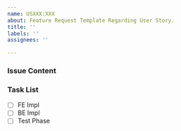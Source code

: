 ```yaml
---
name: USXXX:XXX
about: Feature Request Template Regarding User Story.
title: ''
labels: ''
assignees: ''

---
```


### Issue Content

### Task List
- [ ] FE Impl
- [ ] BE Impl
- [ ] Test Phase
